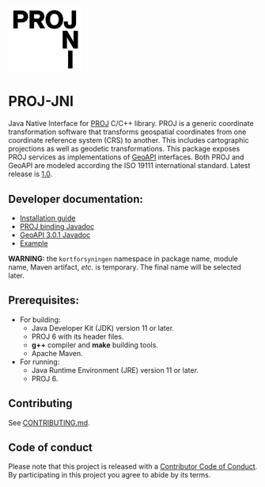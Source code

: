 <img src="PROJ-JNI.min.svg" alt="PROJ-JNI" width="30%">

# PROJ-JNI
Java Native Interface for [PROJ](https://proj.org/) C/C++ library.
PROJ is a generic coordinate transformation software that transforms
geospatial coordinates from one coordinate reference system (CRS) to another.
This includes cartographic projections as well as geodetic transformations.
This package exposes PROJ services as implementations of [GeoAPI](http://www.geoapi.org/) interfaces.
Both PROJ and GeoAPI are modeled according the ISO 19111 international standard.
Latest release is [1.0](https://github.com/Kortforsyningen/PROJ-JNI/releases/1.0).

## Developer documentation:

  * [Installation guide](https://kortforsyningen.github.io/PROJ-JNI/install.html)
  * [PROJ binding Javadoc](https://kortforsyningen.github.io/PROJ-JNI/index.html)
  * [GeoAPI 3.0.1 Javadoc](http://www.geoapi.org/3.0/javadoc/index.html)
  * [Example](./example)

**WARNING:** the `kortforsyningen` namespace in package name, module name, Maven artifact, _etc._
is temporary. The final name will be selected later.

## Prerequisites:

  * For building:
    - Java Developer Kit (JDK) version 11 or later.
    - PROJ 6 with its header files.
    - **g++** compiler and **make** building tools.
    - Apache Maven.
  * For running:
    - Java Runtime Environment (JRE) version 11 or later.
    - PROJ 6.

## Contributing

See
[CONTRIBUTING.md](https://github.com/Kortforsyningen/PROJ-JNI/blob/master/CONTRIBUTING.md).

## Code of conduct

Please note that this project is released with a [Contributor Code of
Conduct](https://github.com/Kortforsyningen/PROJ-JNI/blob/master/CODE_OF_CONDUCT.md).
By participating in this project you agree to abide by its terms.

